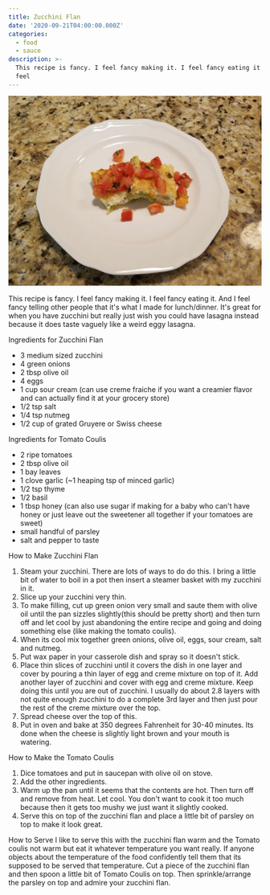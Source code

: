 ```yaml
---
title: Zucchini Flan
date: '2020-09-21T04:00:00.000Z'
categories:
  - food
  - sauce
description: >-
  This recipe is fancy. I feel fancy making it. I feel fancy eating it. And I
  feel
---
```

![](/assets/images/zucchini_flan.jpg)

This recipe is fancy. I feel fancy making it. I feel fancy eating it. And I feel
fancy telling other people that it's what I made for lunch/dinner. It's great for
when you have zucchini but really just wish you could have lasagna instead
because it does taste vaguely like a weird eggy lasagna.

Ingredients for Zucchini Flan
* 3 medium sized zucchini
* 4 green onions
* 2 tbsp olive oil
* 4 eggs
* 1 cup sour cream (can use creme fraiche if you want a creamier flavor and can
  actually find it at your grocery store)
* 1/2 tsp salt
* 1/4 tsp nutmeg
* 1/2 cup of grated Gruyere or Swiss cheese

Ingredients for Tomato Coulis
* 2 ripe tomatoes
* 2 tbsp olive oil
* 1 bay leaves
* 1 clove garlic (~1 heaping tsp of minced garlic)
* 1/2 tsp thyme
* 1/2 basil
* 1 tbsp honey (can also use sugar if making for a baby who can't have honey or
  just leave out the sweetener all together if your tomatoes are sweet)
* small handful of parsley
* salt and pepper to taste



How to Make Zucchini Flan
1. Steam your zucchini. There are lots of ways to do do this. I bring a little
   bit of water to boil in a pot then insert a steamer basket with my zucchini
   in it.
2. Slice up your zucchini very thin.
3. To make filling, cut up green onion very small and saute them with olive oil
   until the pan sizzles slightly(this should be pretty short) and then turn
   off and let cool by just abandoning the entire recipe and going and doing
   something else (like making the tomato coulis).
4. When its cool mix together green onions, olive oil, eggs, sour cream, salt
   and nutmeg.
5. Put wax paper in your casserole dish and spray so it doesn't stick.
6. Place thin slices of zucchini until it covers the dish in one layer and
   cover by pouring a thin layer of egg and creme mixture on top of it. Add
   another layer of zucchini and cover with egg and creme mixture. Keep doing
   this until you are out of zucchini. I usually do about 2.8 layers with not
   quite enough zucchini to do a complete 3rd layer and then just pour the rest
   of the creme mixture over the top.
7. Spread cheese over the top of this.
8. Put in oven and bake at 350 degrees Fahrenheit for 30-40 minutes. Its done
   when the cheese is slightly light brown and your mouth is watering.

How to Make the Tomato Coulis
1. Dice tomatoes and put in saucepan with olive oil on stove.
2. Add the other ingredients.
3. Warm up the pan until it seems that the contents are hot. Then turn off and
   remove from heat. Let cool. You don't want to cook it too much because then
   it gets too mushy we just want it slightly cooked.
4. Serve this on top of the zucchini flan and place a little bit of parsley on
   top to make it look great.

How to Serve
I like to serve this with the zucchini flan warm and the Tomato coulis not warm
but eat it whatever temperature you want really. If anyone objects about the
temperature of the food confidently tell them that its supposed to be served
that temperature. Cut a piece of the zucchini flan and then spoon a little bit
of Tomato Coulis on top. Then sprinkle/arrange the parsley on top and admire
your zucchini flan.
